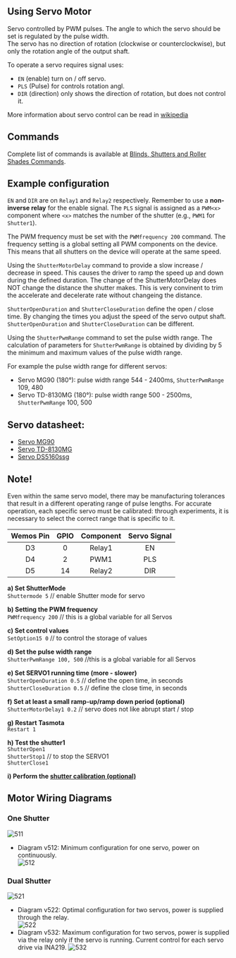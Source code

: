 ## Using Servo Motor

Servo controlled by PWM pulses. The angle to which the servo should be set is regulated by the pulse width.  
The servo has no direction of rotation (clockwise or counterclockwise), but only the rotation angle of the output shaft. 

To operate a servo requires signal uses:

-  `EN` (enable) turn on / off servo.
-  `PLS` (Pulse) for controls rotation angl.
-  `DIR` (direction) only shows the direction of rotation, but does not control it. 

More information about servo control can be read in [wikipedia](https://en.wikipedia.org/wiki/Servo_control) 

## Commands

Complete list of commands is available at [Blinds, Shutters and Roller Shades Commands](Commands.md#shutters).

## Example configuration  
`EN` and `DIR` are on `Relay1` and `Relay2` respectively. Remember to use a **non-inverse relay** for the enable signal.
The `PLS` signal is assigned as a `PWM<x>` component where `<x>` matches the number of the shutter (e.g., `PWM1` for `Shutter1`).

The PWM frequency must be set with the `PWMfrequency 200` command. The frequency setting is a global setting all PWM components on the device. This means that all shutters on the device will operate at the same speed.

Using the `ShutterMotorDelay` command to provide a slow increase / decrease in speed. This causes the driver to ramp the speed up and down during the defined duration. The change of the ShutterMotorDelay does NOT change the distance the shutter makes. This is very convinent to trim the accelerate and decelerate rate without changeing the distance.

`ShutterOpenDuration` and `ShutterCloseDuration` define the open / close time. By changing the times you adjust the speed of the servo output shaft. `ShutterOpenDuration` and `ShutterCloseDuration` can be different.

Using the `ShutterPwmRange` command to set the pulse width range. The calculation of parameters for `ShutterPwmRange` is obtained by dividing by 5 the minimum and maximum values of the pulse width range. 

For example the pulse width range for different servos:

-  Servo MG90 (180°): pulse width range 544 - 2400ms, `ShutterPwmRange` 109, 480
-  Servo TD-8130MG (180°): pulse width range 500 - 2500ms, `ShutterPwmRange` 100, 500

## Servo datasheet:
-  [Servo MG90](https://raw.githubusercontent.com/TrDA-hab/Projects/master/Servo%2BESP8266/MG90S-Datasheet.pdf)
-  [Servo TD-8130MG](https://raw.githubusercontent.com/TrDA-hab/Projects/master/Servo%2BESP8266/TD-8130MG.jpg)
-  [Servo DS5160ssg](https://raw.githubusercontent.com/TrDA-hab/Projects/master/Servo%2BESP8266/DS5160ssg.jpg)

## Note!
Even within the same servo model, there may be manufacturing tolerances that result in a different operating range of pulse lengths. For accurate operation, each specific servo must be calibrated: through experiments, it is necessary to select the correct range that is specific to it. 


Wemos Pin|GPIO|Component|Servo Signal
:-:|:-:|:-:|:-:
D3|0|Relay1|EN
D4|2|PWM1|PLS
D5|14|Relay2|DIR

**a) Set ShutterMode**  
   `Shuttermode 5`   // enable Shutter mode for servo 

**b) Setting the PWM frequency**  
   `PWMfrequency 200`   // this is a global variable for all Servos  

**c) Set control values**  
   `SetOption15 0`  // to control the storage of values

**d) Set the pulse width range**  
   `ShutterPwmRange 100, 500`  //this is a global variable for all Servos

**e) Set SERVO1 running time (more - slower)**  
  `ShutterOpenDuration 0.5`  // define the open time, in seconds
  `ShutterCloseDuration 0.5`  // define the close time, in seconds

**f) Set at least a small ramp-up/ramp down period (optional)**  
   `ShutterMotorDelay1 0.2`  // servo does not like abrupt start / stop

**g) Restart Tasmota**  
   `Restart 1`

**h) Test the shutter1**  
   `ShutterOpen1`   
   `ShutterStop1`      // to stop the SERVO1  
   `ShutterClose1`  

**i) Perform the [shutter calibration (optional)](Blinds-and-Shutters.md#calibration)**   

## Motor Wiring Diagrams  
### One Shutter  
![511](https://user-images.githubusercontent.com/56403720/103891493-fd7ff680-50fa-11eb-9603-8703c8ea10eb.jpg)
- Diagram v512: Minimum configuration for one servo, power on continuously.  
![512](https://user-images.githubusercontent.com/56403720/103891499-ffe25080-50fa-11eb-9eb9-02443a94f826.jpg)

### Dual Shutter  
![521](https://user-images.githubusercontent.com/56403720/103891560-1be5f200-50fb-11eb-9bf2-036c3a825eae.jpg)
- Diagram v522: Optimal configuration for two servos, power is supplied through the relay.  
![522](https://user-images.githubusercontent.com/56403720/103891565-1f797900-50fb-11eb-8b88-10003d6e8437.jpg)
- Diagram v532: Maximum configuration for two servos, power is supplied via the relay only if the servo is running. Current control for each servo drive via INA219.
![532](https://user-images.githubusercontent.com/56403720/103891626-36b86680-50fb-11eb-99d9-8952761cf5ed.jpg)

